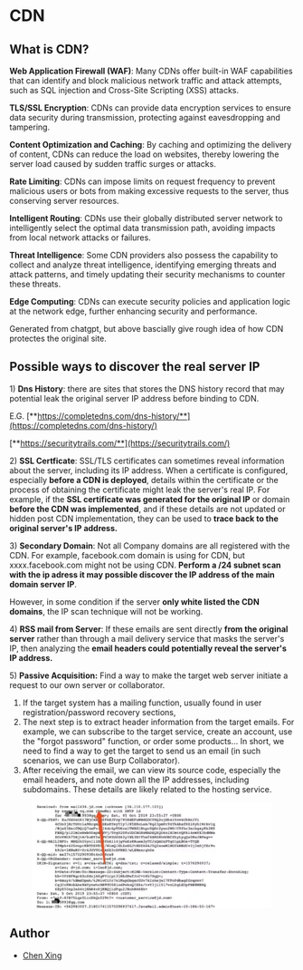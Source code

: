 # CDN

## What is CDN?

**Web Application Firewall (WAF)**: Many CDNs offer built-in WAF capabilities that can identify and block malicious network traffic and attack attempts, such as SQL injection and Cross-Site Scripting (XSS) attacks.

**TLS/SSL Encryption**: CDNs can provide data encryption services to ensure data security during transmission, protecting against eavesdropping and tampering.

**Content Optimization and Caching**: By caching and optimizing the delivery of content, CDNs can reduce the load on websites, thereby lowering the server load caused by sudden traffic surges or attacks.

**Rate Limiting**: CDNs can impose limits on request frequency to prevent malicious users or bots from making excessive requests to the server, thus conserving server resources.

**Intelligent Routing**: CDNs use their globally distributed server network to intelligently select the optimal data transmission path, avoiding impacts from local network attacks or failures.

**Threat Intelligence**: Some CDN providers also possess the capability to collect and analyze threat intelligence, identifying emerging threats and attack patterns, and timely updating their security mechanisms to counter these threats.

**Edge Computing**: CDNs can execute security policies and application logic at the network edge, further enhancing security and performance.

Generated from chatgpt, but above bascially give rough idea of how CDN protectes the original site.

## Possible ways to discover the real server IP

1\) **Dns History**: there are sites that stores the DNS history record that may potential leak the original server IP address before binding to CDN.

E.G. [**https://completedns.com/dns-history/**](https://completedns.com/dns-history/)

[**https://securitytrails.com/**](https://securitytrails.com/)

2\) **SSL Certficate**: SSL/TLS certificates can sometimes reveal information about the server, including its IP address. When a certificate is configured, especially **before a CDN is deployed**, details within the certificate or the process of obtaining the certificate might leak the server's real IP. For example, if the **SSL certificate was generated for the original IP** or domain **before the CDN was implemented**, and if these details are not updated or hidden post CDN implementation, they can be used to **trace back to the original server's IP address.**

3\) **Secondary Domain**: Not all Company domains are all registered with the CDN. For example, facebook.com domain is using for CDN, but xxxx.facebook.com might not be using CDN. **Perform a /24 subnet scan with the ip adress it may possible discover the IP address of the main domain server IP**.

However, in some condition if the server **only white listed the CDN domains**, the IP scan technique will not be working.

4\) **RSS mail from Server**: If these emails are sent directly **from the original server** rather than through a mail delivery service that masks the server's IP, then analyzing the **email headers could potentially reveal the server's IP address.**

5\) **Passive Acquisition:** Find a way to make the target web server initiate a request to our own server or collaborator.

1. If the target system has a mailing function, usually found in user registration/password recovery sections,
2. The next step is to extract header information from the target emails. For example, we can subscribe to the target service, create an account, use the "forgot password" function, or order some products... In short, we need to find a way to get the target to send us an email (in such scenarios, we can use Burp Collaborator).
3. After receiving the email, we can view its source code, especially the email headers, and note down all the IP addresses, including subdomains. These details are likely related to the hosting service.

<figure><img src="../.gitbook/assets/image (3) (1) (1) (1) (1).png" alt=""><figcaption></figcaption></figure>

## Author

* [Chen Xing](https://github.com/Ik0nw)
